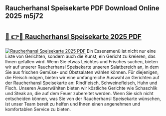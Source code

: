 ## Raucherhansl Speisekarte PDF Download Online 2025 m5j72

# <h2><a href="http://gce9ac.nevu.top/?p=Raucherhansl+Speisekarte">🔗 👉🔴 Raucherhansl Speisekarte 2025 PDF</a></h2>

[![Raucherhansl Speisekarte 2025 PDF](https://i.imgur.com/dBaPXMq.png)](http://gce9ac.nevu.top/?p=Raucherhansl+Speisekarte)
Ein Essensmenü ist nicht nur eine Liste von Gerichten, sondern auch die Kunst, ein Gericht zu kreieren, das Ihnen gefallen wird. Wenn Sie etwas Leichtes und Frisches suchen, bieten wir auf unserer Raucherhansl Speisekarte unseren Salatbereich an, in dem Sie aus frischen Gemüse- und Obstsalaten wählen können. Für diejenigen, die Fleisch mögen, bieten wir eine umfangreiche Auswahl an Gerichten auf der Raucherhansl Speisekarte an: Rindfleisch, Schweinefleisch, Huhn und Fisch. Unseren Auserwählten bieten wir köstliche Gerichte wie Schaschlik und Steak an, die auf dem Feuer zubereitet werden. Wenn Sie sich nicht entscheiden können, was Sie von der Raucherhansl Speisekarte wünschen, ist unser Team bereit zu helfen und Ihnen einen angenehmen und komfortablen Service zu bieten.
